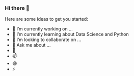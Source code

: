 ### Hi there 👋




Here are some ideas to get you started:

- 🔭 I’m currently working on ...
- 🌱 I’m currently learning about Data Science and Python
- 👯 I’m looking to collaborate on ...
- 🤔 Ask me about ...
- 💬 
- 📫 
- 😄 
- ⚡ 

